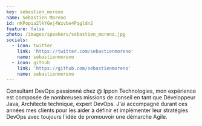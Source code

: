 ```yaml
---
key: sebastien_moreno
name: Sebastien Moreno
id: nKPopia2lkYGej4Wzvbe4Pqgldn2
feature: false
photo: /images/speakers/sebastien_moreno.jpg
socials:
  - icon: twitter
    link: 'https://twitter.com/sebastienmoreno'
    name: sebastienmoreno
  - icon: github
    link: 'https://github.com/sebastienmoreno'
    name: sebastienmoreno
---
```

Consultant DevOps passionné chez @ Ippon Technologies, mon expérience est composée de nombreuses missions de conseil en tant que Développeur Java, Architecte technique, expert DevOps. J'ai accompagné durant ces années mes clients pour les aider à définir et implémenter leur stratégies DevOps avec toujours l'idée de promouvoir une démarche Agile.